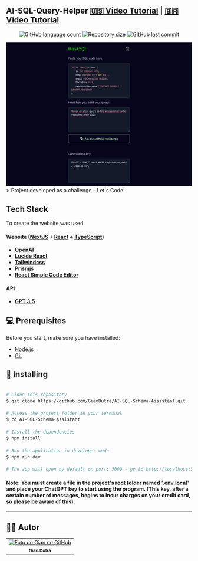 ## AI-SQL-Query-Helper [:us: Video Tutorial](https://www.youtube.com/watch?v=5T5D4kfVNG8) | [:brazil: Video Tutorial](https://www.youtube.com/watch?v=vkOblTUN2MA)




<p align="center">
  <img alt="GitHub language count" src="https://img.shields.io/github/languages/count/GianDutra/AI-SQL-Schema-Assistant?color=%2304D361">

  <img alt="Repository size" src="https://img.shields.io/github/repo-size/GianDutra/AI-SQL-Schema-Assistant">

   <a href="https://github.com/GianDutra/AI-SQL-Schema-Assistant/commits/master">
    <img alt="GitHub last commit" src="https://img.shields.io/github/last-commit/GianDutra/AI-SQL-Schema-Assistant">
  </a>
  
</p>
<img src="./.github/1.png" alt="AI-SQL-Schema-Assistant" title="AI-SQL-Schema-Assistant">
> Project developed as a challenge - Let's Code!

## Tech Stack

To create the website was used:

#### **Website**  ([NextJS](https://nextjs.org/)  + [React](https://reactjs.org/) + [TypeScript](https://www.typescriptlang.org/))

- **[OpenAI](https://platform.openai.com/)**
- **[Lucide React](https://phosphoricons.com/)**
- **[Tailwindcss](https://tailwindcss.com/)**
- **[Prismjs](https://prismjs.com/)**
- **[React Simple Code Editor](https://github.com/satya164/react-simple-code-editor)**
  
#### **API**
- **[GPT 3.5](https://platform.openai.com/)**

## 💻 Prerequisites
Before you start, make sure you have installed:

* [Node.js](https://nodejs.org/en/)
* [Git](https://git-scm.com)

## 🚀 Installing <AI-SQL-Schema-Assistant>

 
```bash

# Clone this repository
$ git clone https://github.com/GianDutra/AI-SQL-Schema-Assistant.git

# Access the project folder in your terminal
$ cd AI-SQL-Schema-Assistant

# Install the dependencies
$ npm install

# Run the application in developer mode
$ npm run dev

# The app will open by default on port: 3000 - go to http://localhost:3000/

```
#### Note: You must create a file in the project's root folder named '.env.local' and place your ChatGPT key to start using the program. (This key, after a certain number of messages, begins to incur charges on your credit card, so please be aware of this).
---


## 👨‍💼 Autor

<table>
  <tr>
    <td align="center">
      <a href="#">
        <img src="https://github.com/GianDutra.png" width="100px;" alt="Foto do Gian no GitHub"/><br>
        <sub>
          <b>Gian Dutra</b>
        </sub>
      </a>
    </td>
  </tr>
</table>
